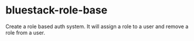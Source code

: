 # bluestack-role-base
Create a role based auth system. It will assign a role to a user and remove a role from a user.
